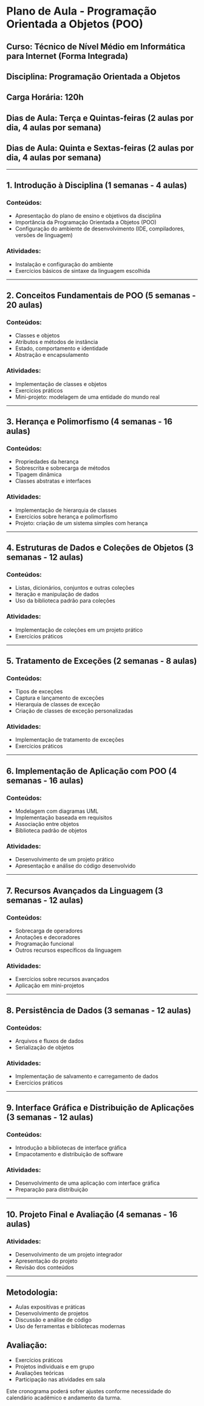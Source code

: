 # Plano de Aula - Programação Orientada a Objetos (POO)

## **Curso:** Técnico de Nível Médio em Informática para Internet (Forma Integrada)
## **Disciplina:** Programação Orientada a Objetos
## **Carga Horária:** 120h
## **Dias de Aula:** Terça e Quintas-feiras (2 aulas por dia, 4 aulas por semana)
## **Dias de Aula:** Quinta e Sextas-feiras (2 aulas por dia, 4 aulas por semana)

---

## **1. Introdução à Disciplina (1 semanas - 4 aulas)**
### Conteúdos:
- Apresentação do plano de ensino e objetivos da disciplina
- Importância da Programação Orientada a Objetos (POO)
- Configuração do ambiente de desenvolvimento (IDE, compiladores, versões de linguagem)

### Atividades:
- Instalação e configuração do ambiente
- Exercícios básicos de sintaxe da linguagem escolhida

---

## **2. Conceitos Fundamentais de POO (5 semanas - 20 aulas)**
### Conteúdos:
- Classes e objetos
- Atributos e métodos de instância
- Estado, comportamento e identidade
- Abstração e encapsulamento

### Atividades:
- Implementação de classes e objetos
- Exercícios práticos
- Mini-projeto: modelagem de uma entidade do mundo real

---

## **3. Herança e Polimorfismo (4 semanas - 16 aulas)**
### Conteúdos:
- Propriedades da herança
- Sobrescrita e sobrecarga de métodos
- Tipagem dinâmica
- Classes abstratas e interfaces

### Atividades:
- Implementação de hierarquia de classes
- Exercícios sobre herança e polimorfismo
- Projeto: criação de um sistema simples com herança

---

## **4. Estruturas de Dados e Coleções de Objetos (3 semanas - 12 aulas)**
### Conteúdos:
- Listas, dicionários, conjuntos e outras coleções
- Iteração e manipulação de dados
- Uso da biblioteca padrão para coleções

### Atividades:
- Implementação de coleções em um projeto prático
- Exercícios práticos

---

## **5. Tratamento de Exceções (2 semanas - 8 aulas)**
### Conteúdos:
- Tipos de exceções
- Captura e lançamento de exceções
- Hierarquia de classes de exceção
- Criação de classes de exceção personalizadas

### Atividades:
- Implementação de tratamento de exceções
- Exercícios práticos

---

## **6. Implementação de Aplicação com POO (4 semanas - 16 aulas)**
### Conteúdos:
- Modelagem com diagramas UML
- Implementação baseada em requisitos
- Associação entre objetos
- Biblioteca padrão de objetos

### Atividades:
- Desenvolvimento de um projeto prático
- Apresentação e análise do código desenvolvido

---

## **7. Recursos Avançados da Linguagem (3 semanas - 12 aulas)**
### Conteúdos:
- Sobrecarga de operadores
- Anotações e decoradores
- Programação funcional
- Outros recursos específicos da linguagem

### Atividades:
- Exercícios sobre recursos avançados
- Aplicação em mini-projetos

---

## **8. Persistência de Dados (3 semanas - 12 aulas)**
### Conteúdos:
- Arquivos e fluxos de dados
- Serialização de objetos

### Atividades:
- Implementação de salvamento e carregamento de dados
- Exercícios práticos

---

## **9. Interface Gráfica e Distribuição de Aplicações (3 semanas - 12 aulas)**
### Conteúdos:
- Introdução a bibliotecas de interface gráfica
- Empacotamento e distribuição de software

### Atividades:
- Desenvolvimento de uma aplicação com interface gráfica
- Preparação para distribuição

---

## **10. Projeto Final e Avaliação (4 semanas - 16 aulas)**
### Atividades:
- Desenvolvimento de um projeto integrador
- Apresentação do projeto
- Revisão dos conteúdos

---

## **Metodologia:**
- Aulas expositivas e práticas
- Desenvolvimento de projetos
- Discussão e análise de código
- Uso de ferramentas e bibliotecas modernas

## **Avaliação:**
- Exercícios práticos
- Projetos individuais e em grupo
- Avaliações teóricas
- Participação nas atividades em sala

Este cronograma poderá sofrer ajustes conforme necessidade do calendário acadêmico e andamento da turma.





